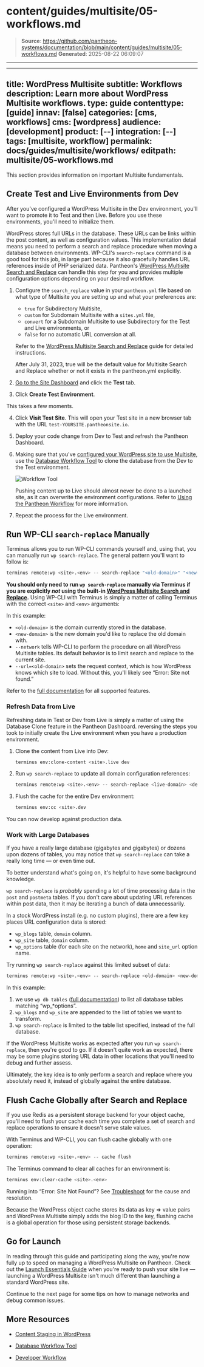 # content/guides/multisite/05-workflows.md

> **Source**: https://github.com/pantheon-systems/documentation/blob/main/content/guides/multisite/05-workflows.md
> **Generated**: 2025-08-22 06:09:07

---

---
title: WordPress Multisite
subtitle: Workflows
description: Learn more about WordPress Multisite workflows.
type: guide
contenttype: [guide]
innav: [false]
categories: [cms, workflows]
cms: [wordpress]
audience: [development]
product: [--]
integration: [--]
tags: [multisite, workflow]
permalink: docs/guides/multisite/workflows/
editpath: multisite/05-workflows.md
---
This section provides information on important Multisite fundamentals.

## Create Test and Live Environments from Dev
After you've configured a WordPress Multisite in the Dev environment, you'll want to promote it to Test and then Live. Before you use these environments, you'll need to initialize them.

WordPress stores full URLs in the database. These URLs can be links within the post content, as well as configuration values. This implementation detail means you need to perform a search and replace procedure when moving a database between environments. WP-CLI's `search-replace` command is a good tool for this job, in large part because it also gracefully handles URL references inside of PHP serialized data. Pantheon's [WordPress Multisite Search and Replace](/guides/multisite/search-replace) can handle this step for you and provides multiple configuration options depending on your desired workflow.

1. Configure the `search_replace` value in your `pantheon.yml` file based on what type of Multisite you are setting up and what your preferences are:

    * `true` for Subdirectory Multisite,
    * `custom` for Subdomain Multisite with a `sites.yml` file,
    * `convert` for a Subdomain Multisite to use Subdirectory for the Test and Live environments, or
    * `false` for no automatic URL conversion at all.

    Refer to the [WordPress Multisite Search and Replace](/guides/multisite/search-replace) guide for detailed instructions.

    <Alert title="Note" type="info">
        After July 31, 2023, true will be the default value for Multisite Search and Replace whether or not it exists in the pantheon.yml explicitly.
    </Alert>

2. [Go to the Site Dashboard](/guides/account-mgmt/workspace-sites-teams/sites#site-dashboard) and click the **<Icon icon="equalizer" /> Test** tab.

3. Click **Create Test Environment**.

  This takes a few moments.

4. Click **<Icon icon="externalLink" /> Visit Test Site**. This will open your Test site in a new browser tab with the URL `test-YOURSITE.pantheonsite.io`.

5. Deploy your code change from Dev to Test and refresh the Pantheon Dashboard.

6. Making sure that you've [configured your WordPress site to use Multisite](/guides/multisite/config/), use the [Database Workflow Tool](/guides/mariadb-mysql/database-workflow-tool) to clone the database from the Dev to the Test environment.

    ![Workflow Tool](../../../images/dashboard/new-dashboard/2024/_interface-workflow-tool.png)

    <Alert title="Warning" type="danger">

    Pushing content up to Live should almost never be done to a launched site, as it can overwrite the environment configurations. Refer to [Using the Pantheon Workflow](/pantheon-workflow) for more information.

    </Alert>

7. Repeat the process for the Live environment.

## Run WP-CLI `search-replace` Manually

Terminus allows you to run WP-CLI commands yourself and, using that, you can manually run `wp search-replace`. The general pattern you'll want to follow is:

```bash
terminus remote:wp <site>.<env> -- search-replace "<old-domain>" "<new-domain>" --network --url=<old-domain>
```

**You should only need to run `wp search-replace` manually via Terminus if you are explicitly _not_ using the built-in [WordPress Multisite Search and Replace](/guides/multisite/search-replace).** Using WP-CLI with Terminus is simply a matter of calling Terminus with the correct `<site>` and `<env>` arguments:

In this example:

- `<old-domain>` is the domain currently stored in the database.
- `<new-domain>` is the new domain you'd like to replace the old domain with.
- `--network` tells WP-CLI to perform the procedure on all WordPress Multisite tables. Its default behavior is to limit search and replace to the current site.
- `--url=<old-domain>` sets the request context, which is how WordPress knows which site to load. Without this, you'll likely see “Error: Site not found.”

Refer to the [full documentation](https://developer.wordpress.org/cli/commands/search-replace/) for all supported features.

### Refresh Data from Live
Refreshing data in Test or Dev from Live is simply a matter of using the Database Clone feature in the Pantheon Dashboard. reversing the steps you took to initially create the Live environment when you have a production environment.

1. Clone the content from Live into Dev:

    ```bash
    terminus env:clone-content <site>.live dev
    ```

1. Run `wp search-replace` to update all domain configuration references:

    ```bash
    terminus remote:wp <site>.<env> -- search-replace <live-domain> <dev-domain> --network --url=<live-domain>
    ```

1. Flush the cache for the entire Dev environment:

    ```bash
    terminus env:cc <site>.dev
    ```

You can now develop against production data.

### Work with Large Databases
If you have a really large database (gigabytes and gigabytes) or dozens upon dozens of tables, you may notice that `wp search-replace` can take a really long time — or even time out.

To better understand what's going on, it's helpful to have some background knowledge.

`wp search-replace` is *probably* spending a lot of time processing data in the `post`  and `postmeta` tables. If you don't care about updating URL references within post data, then it may be iterating a bunch of data unnecessarily.

In a stock WordPress install (e.g. no custom plugins), there are a few key places URL configuration data is stored:

- `wp_blogs` table, `domain` column.
- `wp_site` table, `domain` column.
- `wp_options` table (for each site on the network), `home` and `site_url` option name.

Try running `wp search-replace` against this limited subset of data:

```bash
terminus remote:wp <site>.<env> -- search-replace <old-domain> <new-domain> wp_blogs wp_site $(terminus remote:wp <site>.<env> -- db tables "wp_*options" --network --url=<old-domain> | paste -s -d ' ' -) --url=<old-domain>
```

In this example:

1. we use `wp db tables` ([full documentation](https://developer.wordpress.org/cli/commands/db/tables/)) to list all database tables matching “wp_*options”.
2. `wp_blogs` and `wp_site` are appended to the list of tables we want to transform.
3. `wp search-replace` is limited to the table list specified, instead of the full database.

If the WordPress Multisite works as expected after you run `wp search-replace`, then you're good to go. If it doesn't quite work as expected, there may be some plugins storing URL data in other locations that you'll need to debug and further assess.

Ultimately, the key idea is to only perform a search and replace where you absolutely need it, instead of globally against the entire database.

##  Flush Cache Globally after Search and Replace
If you use Redis as a persistent storage backend for your object cache, you'll need to flush your cache each time you complete a set of search and replace operations to ensure it doesn't serve stale values.

With Terminus and WP-CLI, you can flush cache globally with one operation:

```bash
terminus remote:wp <site>.<env> -- cache flush
```

The Terminus command to clear all caches for an environment is:

```bash
terminus env:clear-cache <site>.<env>
```

Running into “Error: Site Not Found”? See [Troubleshoot](/guides/multisite/debug) for the cause and resolution.


<Alert title="Note" type="info">
Because the WordPress object cache stores its data as key => value pairs and WordPress Multisite simply adds the blog ID to the key, flushing cache is a global operation for those using persistent storage backends.
</Alert>

## Go for Launch
In reading through this guide and participating along the way, you're now fully up to speed on managing a WordPress Multisite on Pantheon. Check out the [Launch Essentials Guide](/guides/launch) when you're ready to push your site live — launching a WordPress Multisite isn't much different than launching a standard WordPress site.

Continue to the next page for some tips on how to manage networks and debug common issues.

## More Resources

- [Content Staging in WordPress](/content-staging#content-staging-in-wordpress)

- [Database Workflow Tool](/guides/mariadb-mysql/database-workflow-tool)

- [Developer Workflow](/workflows)
